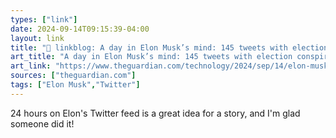 ```yaml
---
types: ["link"]
date: 2024-09-14T09:15:39-04:00
layout: link
title: "🔗 linkblog: A day in Elon Musk’s mind: 145 tweets with election conspiracies and emojis'"
art_title: "A day in Elon Musk’s mind: 145 tweets with election conspiracies and emojis"
art_link: "https://www.theguardian.com/technology/2024/sep/14/elon-musk-tweets-trump-conspiracy"
sources: ["theguardian.com"]
tags: ["Elon Musk","Twitter"]
---
```

24 hours on Elon's Twitter feed is a great idea for a story, and I'm glad someone did it!
